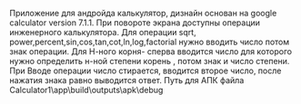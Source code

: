 Приложение для андройда калькулятор, дизнайн основан на google calculator version 7.1.1.
При повороте экрана доступны операции инженерного калькулятора.
Для операции sqrt, power,percent,sin,cos,tan,cot,ln,log,factorial нужно вводить число потом знак операции.
Для Н-ного корня- сперва вводится число для которого нужно определить н-ной степени корень , потом знак и число степени.
При Вводе операции число стирается, вводится второе число, после нажатия знака равно выводится ответ.
Путь для АПК файла Calculator1\app\build\outputs\apk\debug
